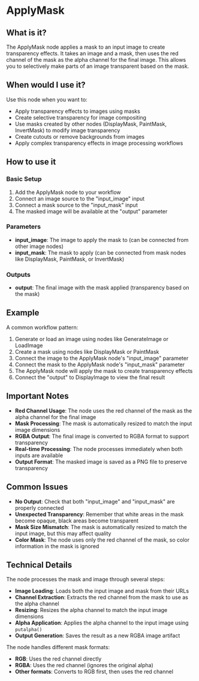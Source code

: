 # ApplyMask

## What is it?

The ApplyMask node applies a mask to an input image to create transparency effects. It takes an image and a mask, then uses the red channel of the mask as the alpha channel for the final image. This allows you to selectively make parts of an image transparent based on the mask.

## When would I use it?

Use this node when you want to:

- Apply transparency effects to images using masks
- Create selective transparency for image compositing
- Use masks created by other nodes (DisplayMask, PaintMask, InvertMask) to modify image transparency
- Create cutouts or remove backgrounds from images
- Apply complex transparency effects in image processing workflows

## How to use it

### Basic Setup

1. Add the ApplyMask node to your workflow
1. Connect an image source to the "input_image" input
1. Connect a mask source to the "input_mask" input
1. The masked image will be available at the "output" parameter

### Parameters

- **input_image**: The image to apply the mask to (can be connected from other image nodes)
- **input_mask**: The mask to apply (can be connected from mask nodes like DisplayMask, PaintMask, or InvertMask)

### Outputs

- **output**: The final image with the mask applied (transparency based on the mask)

## Example

A common workflow pattern:

1. Generate or load an image using nodes like GenerateImage or LoadImage
1. Create a mask using nodes like DisplayMask or PaintMask
1. Connect the image to the ApplyMask node's "input_image" parameter
1. Connect the mask to the ApplyMask node's "input_mask" parameter
1. The ApplyMask node will apply the mask to create transparency effects
1. Connect the "output" to DisplayImage to view the final result

## Important Notes

- **Red Channel Usage**: The node uses the red channel of the mask as the alpha channel for the final image
- **Mask Processing**: The mask is automatically resized to match the input image dimensions
- **RGBA Output**: The final image is converted to RGBA format to support transparency
- **Real-time Processing**: The node processes immediately when both inputs are available
- **Output Format**: The masked image is saved as a PNG file to preserve transparency

## Common Issues

- **No Output**: Check that both "input_image" and "input_mask" are properly connected
- **Unexpected Transparency**: Remember that white areas in the mask become opaque, black areas become transparent
- **Mask Size Mismatch**: The mask is automatically resized to match the input image, but this may affect quality
- **Color Mask**: The node uses only the red channel of the mask, so color information in the mask is ignored

## Technical Details

The node processes the mask and image through several steps:

- **Image Loading**: Loads both the input image and mask from their URLs
- **Channel Extraction**: Extracts the red channel from the mask to use as the alpha channel
- **Resizing**: Resizes the alpha channel to match the input image dimensions
- **Alpha Application**: Applies the alpha channel to the input image using `putalpha()`
- **Output Generation**: Saves the result as a new RGBA image artifact

The node handles different mask formats:

- **RGB**: Uses the red channel directly
- **RGBA**: Uses the red channel (ignores the original alpha)
- **Other formats**: Converts to RGB first, then uses the red channel
